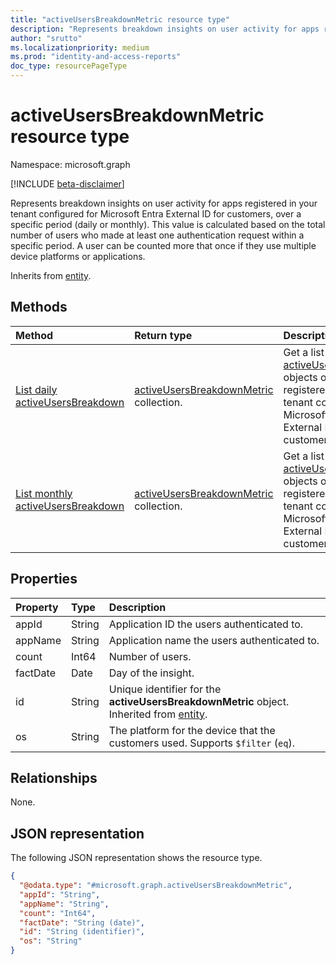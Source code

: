 ```yaml
---
title: "activeUsersBreakdownMetric resource type"
description: "Represents breakdown insights on user activity for apps registered in your tenant configured for Microsoft Entra External ID for customers, over a specific period (daily or monthly)."
author: "srutto"
ms.localizationpriority: medium
ms.prod: "identity-and-access-reports"
doc_type: resourcePageType
---
```


# activeUsersBreakdownMetric resource type

Namespace: microsoft.graph

[!INCLUDE [beta-disclaimer](../../includes/beta-disclaimer.md)]

Represents breakdown insights on user activity for apps registered in your tenant configured for Microsoft Entra External ID for customers, over a specific period (daily or monthly). This value is calculated based on the total number of users who made at least one authentication request within a specific period. A user can be counted more that once if they use multiple device platforms or applications.

Inherits from [entity](../resources/entity.md).

## Methods
|Method|Return type|Description|
|:---|:---|:---|
|[List daily activeUsersBreakdown](../api/dailyuserinsightmetricsroot-list-activeusersbreakdown.md)|[activeUsersBreakdownMetric](../resources/activeusersbreakdownmetric.md) collection.|Get a list of daily [activeUsersBreakdown](../resources/activeusersbreakdownmetric.md) objects on apps registered in your tenant configured for Microsoft Entra External ID for customers.|
|[List monthly activeUsersBreakdown](../api/monthlyuserinsightmetricsroot-list-activeusersbreakdown.md)|[activeUsersBreakdownMetric](../resources/activeusersbreakdownmetric.md) collection.|Get a list of monthly [activeUsersBreakdown](../resources/activeusersbreakdownmetric.md) objects on apps registered in your tenant configured for Microsoft Entra External ID for customers.|

## Properties
|Property|Type|Description|
|:---|:---|:---|
|appId|String|Application ID the users authenticated to.|
|appName| String|Application name the users authenticated to.|
|count| Int64|Number of users.|
|factDate|Date| Day of the insight.|
|id|String|Unique identifier for the **activeUsersBreakdownMetric** object. Inherited from [entity](../resources/entity.md).|
|os| String|The platform for the device that the customers used. Supports `$filter` (`eq`).|

## Relationships
None.

## JSON representation
The following JSON representation shows the resource type.
<!-- {
  "blockType": "resource",
  "keyProperty": "id",
  "@odata.type": "microsoft.graph.activeUsersBreakdownMetric",
  "openType": false
}
-->
``` json
{
  "@odata.type": "#microsoft.graph.activeUsersBreakdownMetric",
  "appId": "String",
  "appName": "String",
  "count": "Int64",
  "factDate": "String (date)",
  "id": "String (identifier)",
  "os": "String"
}
```

